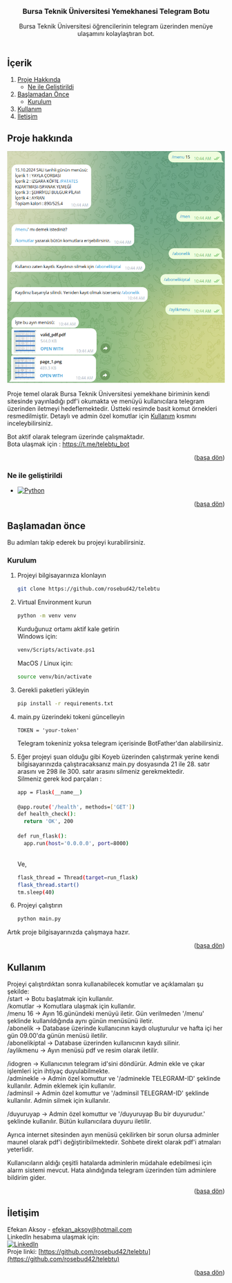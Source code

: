 
<a id="readme-top"></a>




<br />
<div align="center">

<h3 align="center">Bursa Teknik Üniversitesi Yemekhanesi Telegram Botu</h3>

  <p align="center">
    Bursa Teknik Üniversitesi öğrencilerinin telegram üzerinden menüye ulaşamını kolaylaştıran bot.
    <br />
    <br />
</div>



## İçerik

1. [Proje Hakkında](#proje-hakkında)
   - [Ne ile Geliştirildi](#ne-ile-geliştirildi)
2. [Başlamadan Önce](#başlamadan-önce)
   - [Kurulum](#kurulum)
3. [Kullanım](#kullanım)
4. [İletişim](#iletişim)





<!-- ABOUT THE PROJECT -->
## Proje hakkında

![Proje Gösterimi][product-screenshot]

Proje temel olarak Bursa Teknik Üniversitesi yemekhane biriminin kendi sitesinde yayınladığı pdf'i okumakta ve menüyü kullanıcılara telegram üzerinden iletmeyi hedeflemektedir. Üstteki resimde basit komut örnekleri resmedilmiştir. Detaylı ve admin özel komutlar için <a href=#kullanım>Kullanım</a> kısmını inceleybilirsiniz.

Bot aktif olarak telegram üzerinde çalışmaktadır.<br/>
Bota ulaşmak için : https://t.me/telebtu_bot

<p align="right">(<a href="#readme-top">başa dön</a>)</p>



### Ne ile geliştirildi

* [![Python][Python.js]][Python-url]


<p align="right">(<a href="#readme-top">başa dön</a>)</p>




## Başlamadan önce

Bu adımları takip ederek bu projeyi kurabilirsiniz.


### Kurulum

1. Projeyi bilgisayarınıza klonlayın
   ```sh
   git clone https://github.com/rosebud42/telebtu
   ```
2. Virtual Environment kurun
   ```sh
   python -m venv venv
   ```
   Kurduğunuz ortamı aktif kale getirin <br/>
   Windows için:
   ```sh
   venv/Scripts/activate.ps1
   ``` 
   MacOS / Linux için:
    ```sh
   source venv/bin/activate
   ```
3. Gerekli paketleri yükleyin
   ```sh
   pip install -r requirements.txt
   ```
5. main.py üzerindeki tokeni güncelleyin 
   ```
   TOKEN = 'your-token'
   ```
   Telegram tokeniniz yoksa telegram içerisinde BotFather'dan alabilirsiniz.
6. Eğer projeyi şuan olduğu gibi Koyeb üzerinden çalıştırmak yerine kendi bilgisayarınızda çalıştıracaksanız main.py dosyasında 21 ile 28. satır arasını ve     298 ile 300. satır arasını silmeniz gerekmektedir.<br/>Silmeniz gerek kod parçaları : 
   ```sh
   app = Flask(__name__)

   @app.route('/health', methods=['GET'])
   def health_check():
     return 'OK', 200

   def run_flask():
     app.run(host='0.0.0.0', port=8000)
   ```
   <br/> Ve,
   ```sh
   flask_thread = Thread(target=run_flask)
   flask_thread.start()
   tm.sleep(40)
   ```
   
8. Projeyi çalıştırın
   ```sh
   python main.py
   ```
  Artık proje bilgisayarınızda çalışmaya hazır.

<p align="right">(<a href="#readme-top">başa dön</a>)</p>



## Kullanım

Projeyi çalıştırdıktan sonra kullanabilecek komutlar ve açıklamaları şu şekilde: <br/>
/start -> Botu başlatmak için kullanılır. <br/>
/komutlar -> Komutlara ulaşmak için kullanılır.<br/>
/menu 16 -> Ayın 16.günündeki menüyü iletir. Gün verilmeden '/menu' şeklinde kullanıldığında aynı günün menüsünü iletir.<br/>
/abonelik -> Database üzerinde kullanıcının kaydı oluşturulur ve hafta içi her gün 09.00'da günün menüsü iletilir.<br/>
/abonelikiptal -> Database üzerinden kullanıcının kaydı silinir.<br/>
/aylikmenu -> Ayın menüsü pdf ve resim olarak iletilir.<br/>

/idogren -> Kullanıcının telegram id'sini döndürür. Admin ekle ve çıkar işlemleri için ihtiyaç duyulabilmekte.<br/>
/adminekle -> Admin özel komuttur ve '/adminekle TELEGRAM-ID' şeklinde kullanılır. Admin eklemek için kullanılır.<br/>
/adminsil -> Admin özel komuttur ve '/adminsil TELEGRAM-ID' şeklinde kullanılır. Admin silmek için kullanılır.<br/>

/duyuruyap -> Admin özel komuttur ve '/duyuruyap Bu bir duyurudur.' şeklinde kullanılır. Bütün kullanıcılara duyuru iletilir.<br/>

Ayrıca internet sitesinden ayın menüsü çekilirken bir sorun olursa adminler maunel olarak pdf'i değiştiribilmektedir. Sohbete direkt olarak pdf'i atmaları yeterlidir.<br/>

Kullanıcıların aldığı çeşitli hatalarda adminlerin müdahale edebilmesi için alarm sistemi mevcut. Hata alındığında telegram üzerinden tüm adminlere bildirim gider.<br/>


<p align="right">(<a href="#readme-top">başa dön</a>)</p>

<!-- CONTACT -->
## İletişim

Efekan Aksoy - efekan_aksoy@hotmail.com <br/>
LinkedIn hesabıma ulaşmak için: <br/> [![LinkedIn][linkedin]][linkedin-url] <br/>
Proje linki: [https://github.com/rosebud42/telebtu](https://github.com/rosebud42/telebtu)<br/>

<p align="right">(<a href="#readme-top">başa dön</a>)</p>


[linkedin-url]: https://www.linkedin.com/in/efekanaksoy35/
[product-screenshot]: readme-photo.png
[Python.js]: https://img.shields.io/badge/python-3670A0?style=for-the-badge&logo=python&logoColor=ffdd54
[Python-url]: https://www.python.org
[linkedin]: https://img.shields.io/badge/LinkedIn-0077B5?style=for-the-badge&logo=linkedin&logoColor=white
